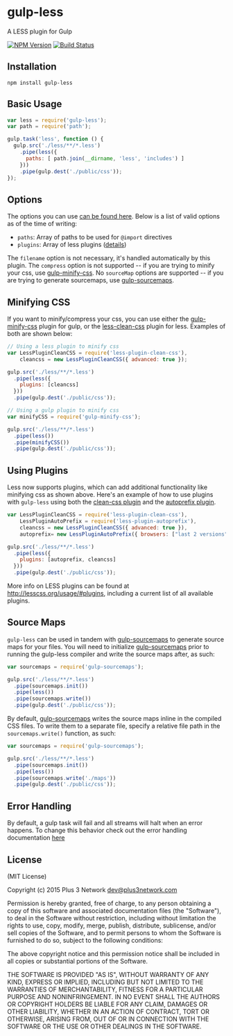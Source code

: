 gulp-less
=========

A LESS plugin for Gulp

[![NPM Version](https://img.shields.io/npm/v/gulp-less.svg)](https://www.npmjs.com/package/gulp-less)
[![Build Status](https://img.shields.io/travis/plus3network/gulp-less.svg)](https://travis-ci.org/plus3network/gulp-less)

## Installation

```
npm install gulp-less
```

## Basic Usage

```js
var less = require('gulp-less');
var path = require('path');

gulp.task('less', function () {
  gulp.src('./less/**/*.less')
    .pipe(less({
      paths: [ path.join(__dirname, 'less', 'includes') ]
    }))
    .pipe(gulp.dest('./public/css'));
});
```

## Options

The options you can use [can be found here](http://lesscss.org/#using-less-configuration). Below is a list of valid options as of the time of writing:

- `paths`: Array of paths to be used for `@import` directives
- `plugins`: Array of less plugins ([details](#using-plugins))

The `filename` option is not necessary, it's handled automatically by this plugin. The `compress` option is not supported -- if you are trying to minify your css, use [gulp-minify-css](https://github.com/jonathanepollack/gulp-minify-css). No `sourceMap` options are supported -- if you are trying to generate sourcemaps, use [gulp-sourcemaps](https://github.com/floridoo/gulp-sourcemaps).

## Minifying CSS

If you want to minify/compress your css, you can use either the [gulp-minify-css](https://github.com/jonathanepollack/gulp-minify-css) plugin for gulp, or the [less-clean-css](https://github.com/less/less-plugin-clean-css) plugin for less. Examples of both are shown below:

```js
// Using a less plugin to minify css
var LessPluginCleanCSS = require('less-plugin-clean-css'),
    cleancss = new LessPluginCleanCSS({ advanced: true });

gulp.src('./less/**/*.less')
  .pipe(less({
    plugins: [cleancss]
  }))
  .pipe(gulp.dest('./public/css'));
```

```js
// Using a gulp plugin to minify css
var minifyCSS = require('gulp-minify-css');

gulp.src('./less/**/*.less')
  .pipe(less())
  .pipe(minifyCSS())
  .pipe(gulp.dest('./public/css'));
```

## Using Plugins

Less now supports plugins, which can add additional functionality like minifying css as shown above. Here's an example of how to use plugins with `gulp-less` using both the [clean-css plugin](https://github.com/less/less-plugin-clean-css) and the [autoprefix plugin](https://github.com/less/less-plugin-autoprefix).

```js
var LessPluginCleanCSS = require('less-plugin-clean-css'),
    LessPluginAutoPrefix = require('less-plugin-autoprefix'),
    cleancss = new LessPluginCleanCSS({ advanced: true }),
    autoprefix= new LessPluginAutoPrefix({ browsers: ["last 2 versions"] });

gulp.src('./less/**/*.less')
  .pipe(less({
    plugins: [autoprefix, cleancss]
  }))
  .pipe(gulp.dest('./public/css'));
```

More info on LESS plugins can be found at http://lesscss.org/usage/#plugins, including a current list of all available plugins.

## Source Maps

`gulp-less` can be used in tandem with [gulp-sourcemaps](https://github.com/floridoo/gulp-sourcemaps) to generate source maps for your files. You will need to initialize [gulp-sourcemaps](https://github.com/floridoo/gulp-sourcemaps) prior to running the gulp-less compiler and write the source maps after, as such:

```js
var sourcemaps = require('gulp-sourcemaps');

gulp.src('./less/**/*.less')
  .pipe(sourcemaps.init())
  .pipe(less())
  .pipe(sourcemaps.write())
  .pipe(gulp.dest('./public/css'));
```

By default, [gulp-sourcemaps](https://github.com/floridoo/gulp-sourcemaps) writes the source maps inline in the compiled CSS files. To write them to a separate file, specify a relative file path in the `sourcemaps.write()` function, as such:

```js
var sourcemaps = require('gulp-sourcemaps');

gulp.src('./less/**/*.less')
  .pipe(sourcemaps.init())
  .pipe(less())
  .pipe(sourcemaps.write('./maps'))
  .pipe(gulp.dest('./public/css'));
```

## Error Handling

By default, a gulp task will fail and all streams will halt when an error happens. To change this behavior check out the error handling documentation [here](https://github.com/gulpjs/gulp/blob/master/docs/recipes/combining-streams-to-handle-errors.md)

## License

(MIT License)

Copyright (c) 2015 Plus 3 Network dev@plus3network.com

Permission is hereby granted, free of charge, to any person obtaining a copy of this software and associated documentation files (the "Software"), to deal in the Software without restriction, including without limitation the rights to use, copy, modify, merge, publish, distribute, sublicense, and/or sell copies of the Software, and to permit persons to whom the Software is furnished to do so, subject to the following conditions:

The above copyright notice and this permission notice shall be included in all copies or substantial portions of the Software.

THE SOFTWARE IS PROVIDED "AS IS", WITHOUT WARRANTY OF ANY KIND, EXPRESS OR IMPLIED, INCLUDING BUT NOT LIMITED TO THE WARRANTIES OF MERCHANTABILITY, FITNESS FOR A PARTICULAR PURPOSE AND NONINFRINGEMENT. IN NO EVENT SHALL THE AUTHORS OR COPYRIGHT HOLDERS BE LIABLE FOR ANY CLAIM, DAMAGES OR OTHER LIABILITY, WHETHER IN AN ACTION OF CONTRACT, TORT OR OTHERWISE, ARISING FROM, OUT OF OR IN CONNECTION WITH THE SOFTWARE OR THE USE OR OTHER DEALINGS IN THE SOFTWARE.
